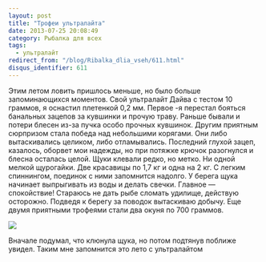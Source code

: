 ```yaml
---
layout: post
title: "Трофеи ультралайта"
date: 2013-07-25 20:08:49
category: Рыбалка для всех
tags:
  - ультралайт
redirect_from: "/blog/Ribalka_dlia_vseh/611.html"
disqus_identifier: 611
---
```

Этим летом ловить пришлось меньше, но было больше запоминающихся
моментов. Свой ультралайт Дайва с тестом 10 граммов, я оснастил
плетенкой 0,2 мм. Первое -я перестал бояться банальных зацепов за
кувшинки и прочую траву. Раньше бывали и потери блесен из-за пучка особо
прочных кувшинок. Другим приятным сюрпризом стала победа над небольшими
корягами. Они либо вытаскивались целиком, либо отламывались. Последний
глухой зацеп, казалось, оборвет мои надежды, но при потяжке крючок
разогнулся и блесна осталась целой. Щуки клевали редко, но метко. Ни
одной мелкой щурогайки. Две красавицы по 1,7 кг и одна на 2 кг. С легким
спиннингом, поединок с ними запомнится надолго. У берега щука начинает
выпрыгивать из воды и делать свечки. Главное — спокойствие! Стараюсь не
дать рыбе сломать удилище, действую осторожно. Подведя к берегу за
поводок вытаскиваю добычу. Еще двумя приятными трофеями стали два окуня
по 700 граммов.

![](http://fishingguru.ru/uploads/images/00/00/01/2013/08/16/1b7925.jpg)

Вначале подумал, что клюнула щука, но потом подтянув поближе увидел.
Таким мне запомнится это лето с ультралайтом
